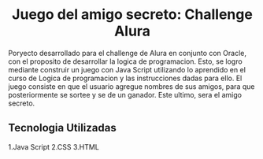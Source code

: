 <h1 align="center"> Juego del amigo secreto: Challenge Alura </h1>
Poryecto desarrollado para el challenge de Alura en conjunto con Oracle, con el proposito de desarrollar la logica de programacion. Esto, se logro mediante construir un juego con Java Script utilizando lo aprendido en el curso de Logica de programacion y las instrucciones dadas para ello.
El juego consiste en que el usuario agregue nombres de sus amigos, para que posteriormente se sortee y se de un ganador. Este ultimo, sera el amigo secreto. 
<h2>Tecnologia Utilizadas</h2>
1.Java Script
2.CSS
3.HTML
